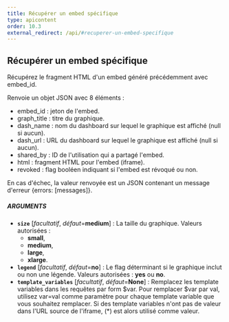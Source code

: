 ```yaml
---
title: Récupérer un embed spécifique
type: apicontent
order: 10.3
external_redirect: /api/#recuperer-un-embed-specifique
---
```


## Récupérer un embed spécifique
Récupérez le fragment HTML d'un embed généré précédemment avec embed_id.

Renvoie un objet JSON avec 8 éléments :

* embed_id : jeton de l'embed.
* graph_title : titre du graphique.
* dash_name : nom du dashboard sur lequel le graphique est affiché (null si aucun).
* dash_url : URL du dashboard sur lequel le graphique est affiché (null si aucun).
* shared_by : ID de l'utilisation qui a partagé l'embed.
* html : fragment HTML pour l'embed (iframe).
* revoked : flag booléen indiquant si l'embed est révoqué ou non.

En cas d'échec, la valeur renvoyée est un JSON contenant un message d'erreur {errors: [messages]}.

##### ARGUMENTS
* **`size`** [*facultatif*, *défaut*=**medium**] :
  La taille du graphique. Valeurs autorisées :
    * **small**, 
    * **medium**, 
    * **large**, 
    * **xlarge**.
* **`legend`** [*facultatif*, *défaut*=**no**] :
    Le flag déterminant si le graphique inclut ou non une légende. Valeurs autorisées : **yes** ou **no**.
* **`template_variables`** [*facultatif*, *défaut*=**None**] :
    Remplacez les template variables dans les requêtes par form $var. Pour remplacer $var par val, utilisez var=val comme paramètre pour chaque template variable que vous souhaitez remplacer. Si des template variables n'ont pas de valeur dans l'URL source de l'iframe, (*) est alors utilisé comme valeur.
